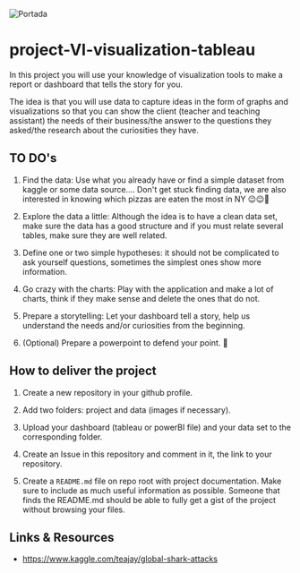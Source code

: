 ![Portada](https://github.com/Ironhack-data-bcn-feb-2023/project-VI-visualization-tableau/blob/main/Caso%20Microsoft.jpg)

# project-VI-visualization-tableau

In this project you will use your knowledge of visualization tools to make a report or dashboard that tells the story for you.

The idea is that you will use data to capture ideas in the form of graphs and visualizations so that you can show the client (teacher and teaching assistant) the needs of their business/the answer to the questions they asked/the research about the curiosities they have.


## TO DO's

1. Find the data: Use what you already have or find a simple dataset from kaggle or some data source....  Don't get stuck finding data, we are also interested in knowing which pizzas are eaten the most in NY 😉😉🍕

2. Explore the data a little: Although the idea is to have a clean data set, make sure the data has a good structure and if you must relate several tables, make sure they are well related.

3. Define one or two simple hypotheses: it should not be complicated to ask yourself questions, sometimes the simplest ones show more information.

4. Go crazy with the charts: Play with the application and make a lot of charts, think if they make sense and delete the ones that do not.

5. Prepare a storytelling: Let your dashboard tell a story, help us understand the needs and/or curiosities from the beginning.

6. (Optional) Prepare a powerpoint to defend your point. 💪

## How to deliver the project

1. Create a new repository in your github profile.

2. Add two folders: project and data (images if necessary).

3. Upload your dashboard (tableau or powerBI file) and your data set to the corresponding folder.

4. Create an Issue in this repository and comment in it, the link to your repository.

5. Create a `README.md` file on repo root with project documentation. Make sure to include as much useful information as possible. Someone that finds the README.md should be able to fully get a gist of the project without browsing your files.

## Links & Resources

- <https://www.kaggle.com/teajay/global-shark-attacks>

